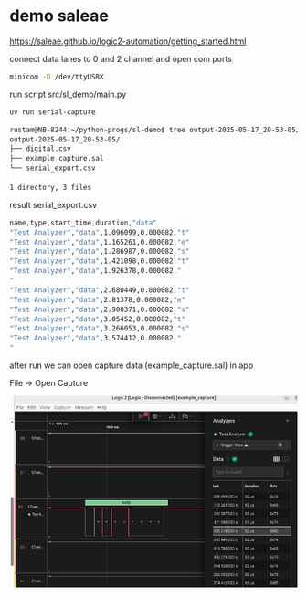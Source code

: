 # demo saleae

https://saleae.github.io/logic2-automation/getting_started.html

connect data lanes to 0 and 2 channel and open com ports
```bash 
minicom -D /dev/ttyUSBX
```
run script  src/sl_demo/main.py
```bash 
uv run serial-capture
```
```bash 
rustam@NB-8244:~/python-progs/sl-demo$ tree output-2025-05-17_20-53-05/
output-2025-05-17_20-53-05/
├── digital.csv
├── example_capture.sal
└── serial_export.csv

1 directory, 3 files
```
result serial_export.csv
```bash 
name,type,start_time,duration,"data"
"Test Analyzer","data",1.096099,0.000082,"t"
"Test Analyzer","data",1.165261,0.000082,"e"
"Test Analyzer","data",1.286987,0.000082,"s"
"Test Analyzer","data",1.421098,0.000082,"t"
"Test Analyzer","data",1.926378,0.000082,"
"
"Test Analyzer","data",2.680449,0.000082,"t"
"Test Analyzer","data",2.81378,0.000082,"e"
"Test Analyzer","data",2.900371,0.000082,"s"
"Test Analyzer","data",3.05452,0.000082,"t"
"Test Analyzer","data",3.266053,0.000082,"s"
"Test Analyzer","data",3.574412,0.000082,"
"
```
after run we can open capture data (example_capture.sal) in app

File -> Open Capture

![](images/img.png)